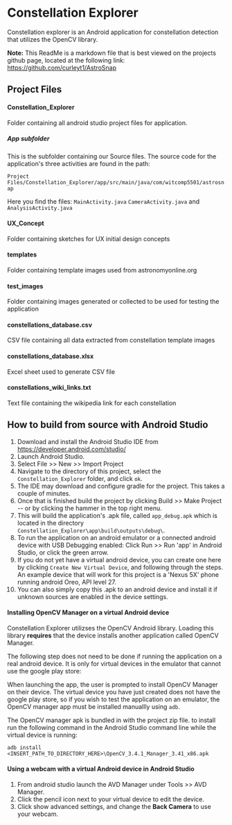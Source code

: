 # Constellation Explorer
Constellation explorer is an Android application for constellation detection that utilizes the OpenCV library.

**Note:** This ReadMe is a markdown file that is best viewed on the projects github page, located at the following link:
https://github.com/curleyt1/AstroSnap

## Project Files
#### Constellation_Explorer
Folder containing all android studio project files for application.
##### App subfolder
This is the subfolder containing our Source files. The source code for the application's three activities are found in the path:

`Project Files/Constellation_Explorer/app/src/main/java/com/witcomp5501/astrosnap`

Here you find the files:
`MainActivity.java`
`CameraActivity.java` and
`AnalysisActivity.java`

#### UX_Concept
Folder containing sketches for UX initial design concepts

#### templates
Folder containing template images used from astronomyonline.org

#### test_images
Folder containing images generated or collected to be used for testing the application

#### constellations_database.csv
CSV file containing all data extracted from constellation template images

#### constellations_database.xlsx
Excel sheet used to generate CSV file

#### constellations_wiki_links.txt
Text file containing the wikipedia link for each constellation

## How to build from source with Android Studio
1. Download and install the Android Studio IDE from https://developer.android.com/studio/
2. Launch Android Studio.
3. Select File >> New >> Import Project
4. Navigate to the directory of this project, select the `Constellation_Explorer` folder, and click `ok`.
5. The IDE may download and configure gradle for the project. This takes a couple of minutes.
6. Once that is finished build the project by clicking Build >> Make Project -- or by clicking the hammer in the top right menu.
7. This will build the application's .apk file, called `app_debug.apk` which is located in the directory `Constellation_Explorer\app\build\outputs\debug\`.
8. To run the application on an android emulator or a connected android device with USB Debugging enabled: Click Run >> Run 'app' in Android Studio, or click the green arrow.
9. If you do not yet have a virtual android device, you can create one here by clicking `Create New Virtual Device`, and following through the steps. An example device that will work for this project is a 'Nexus 5X' phone running android Oreo, API level 27.
10. You can also simply copy this .apk to an android device and install it if unknown sources are enabled in the device settings.

#### Installing OpenCV Manager on a virtual Android device
Constellation Explorer utilizses the OpenCV Android library. Loading this library **requires** that the device installs another application called OpenCV Manager.

The following step does not need to be done if running the application on a real android device. It is only for virtual devices in the emulator that cannot use the google play store:

When launching the app, the user is prompted to install OpenCV Manager on their device. The virtual device you have just created does not have the google play store, so if you wish to test the application on an emulator, the OpenCV manager app must be installed manuallly using `adb`.

The OpenCV manager apk is bundled in with the project zip file. to install run the following command in the Android Studio command line while the virtual device is running:

`adb install <INSERT_PATH_TO_DIRECTORY_HERE>\OpenCV_3.4.1_Manager_3.41_x86.apk`

#### Using a webcam with a virtual Android device in Android Studio
1. From android studio launch the AVD Manager under Tools >> AVD Manager.
2. Click the pencil icon next to your virtual device to edit the device.
3. Click show advanced settings, and change the **Back Camera** to use your webcam.
